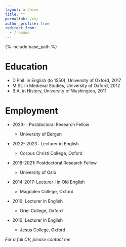 ```yaml
---
layout: archive
title: ""
permalink: /cv/
author_profile: true
redirect_from:
  - /resume
---
```


{% include base_path %}

Education
======
* D.Phil. in English (to 1550), University of Oxford, 2017
* M.St. in Medieval Studies, University of Oxford, 2012
* B.A. in History, University of Washington, 2011

Employment
======
*  2023-  : Postdoctoral Research Fellow
  	* University of Bergen

*  2022- 2023 : Lecturer in English
  	* Corpus Christi College, Oxford
	
*  2018-2021: Postdoctoral Research Fellow
  	* University of Oslo

* 2014-2017: Lecturer I in Old English
  	* Magdalen College, Oxford
  
 * 2016: Lecturer in English
 	 * Oriel College, Oxford
  
* 2016: Lecturer in English
  	* Jesus College, Oxford 


*For a full CV, please contact me*
  
<!---
Publications
======
  <ul>{% for post in site.publications %}
    {% include archive-single-cv.html %}
  {% endfor %}</ul>
  
Talks
======
  <ul>{% for post in site.talks %}
    {% include archive-single-talk-cv.html %}
  {% endfor %}</ul>
  
Teaching
======
  <ul>{% for post in site.teaching %}
    {% include archive-single-cv.html %}
  {% endfor %}</ul>
  
Service and leadership
======
* Currently signed in to 43 different slack teams

-->
